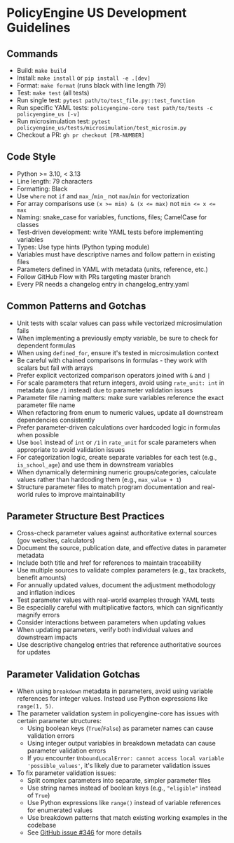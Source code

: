 # PolicyEngine US Development Guidelines

## Commands
- Build: `make build`
- Install: `make install` or `pip install -e .[dev]`
- Format: `make format` (runs black with line length 79)
- Test: `make test` (all tests)
- Run single test: `pytest path/to/test_file.py::test_function` 
- Run specific YAML tests: `policyengine-core test path/to/tests -c policyengine_us [-v]`
- Run microsimulation test: `pytest policyengine_us/tests/microsimulation/test_microsim.py`
- Checkout a PR: `gh pr checkout [PR-NUMBER]`

## Code Style
- Python >= 3.10, < 3.13
- Line length: 79 characters
- Formatting: Black
- Use `where` not `if` and `max_`/`min_` not `max`/`min` for vectorization
- For array comparisons use `(x >= min) & (x <= max)` not `min <= x <= max`
- Naming: snake_case for variables, functions, files; CamelCase for classes
- Test-driven development: write YAML tests before implementing variables
- Types: Use type hints (Python typing module)
- Variables must have descriptive names and follow pattern in existing files
- Parameters defined in YAML with metadata (units, reference, etc.)
- Follow GitHub Flow with PRs targeting master branch
- Every PR needs a changelog entry in changelog_entry.yaml

## Common Patterns and Gotchas
- Unit tests with scalar values can pass while vectorized microsimulation fails
- When implementing a previously empty variable, be sure to check for dependent formulas
- When using `defined_for`, ensure it's tested in microsimulation context
- Be careful with chained comparisons in formulas - they work with scalars but fail with arrays
- Prefer explicit vectorized comparison operators joined with `&` and `|`
- For scale parameters that return integers, avoid using `rate_unit: int` in metadata (use `/1` instead) due to parameter validation issues
- Parameter file naming matters: make sure variables reference the exact parameter file name 
- When refactoring from enum to numeric values, update all downstream dependencies consistently
- Prefer parameter-driven calculations over hardcoded logic in formulas when possible
- Use `bool` instead of `int` or `/1` in `rate_unit` for scale parameters when appropriate to avoid validation issues
- For categorization logic, create separate variables for each test (e.g., `is_school_age`) and use them in downstream variables
- When dynamically determining numeric groups/categories, calculate values rather than hardcoding them (e.g., `max_value + 1`)
- Structure parameter files to match program documentation and real-world rules to improve maintainability

## Parameter Structure Best Practices
- Cross-check parameter values against authoritative external sources (gov websites, calculators)
- Document the source, publication date, and effective dates in parameter metadata
- Include both title and href for references to maintain traceability
- Use multiple sources to validate complex parameters (e.g., tax brackets, benefit amounts)
- For annually updated values, document the adjustment methodology and inflation indices
- Test parameter values with real-world examples through YAML tests
- Be especially careful with multiplicative factors, which can significantly magnify errors
- Consider interactions between parameters when updating values
- When updating parameters, verify both individual values and downstream impacts
- Use descriptive changelog entries that reference authoritative sources for updates

## Parameter Validation Gotchas
- When using `breakdown` metadata in parameters, avoid using variable references for integer values. Instead use Python expressions like `range(1, 5)`.
- The parameter validation system in policyengine-core has issues with certain parameter structures:
  - Using boolean keys (`True`/`False`) as parameter names can cause validation errors
  - Using integer output variables in breakdown metadata can cause parameter validation errors
  - If you encounter `UnboundLocalError: cannot access local variable 'possible_values'`, it's likely due to parameter validation issues
- To fix parameter validation issues:
  - Split complex parameters into separate, simpler parameter files
  - Use string names instead of boolean keys (e.g., `"eligible"` instead of `True`)
  - Use Python expressions like `range()` instead of variable references for enumerated values
  - Use breakdown patterns that match existing working examples in the codebase
  - See [GitHub issue #346](https://github.com/PolicyEngine/policyengine-core/issues/346) for more details